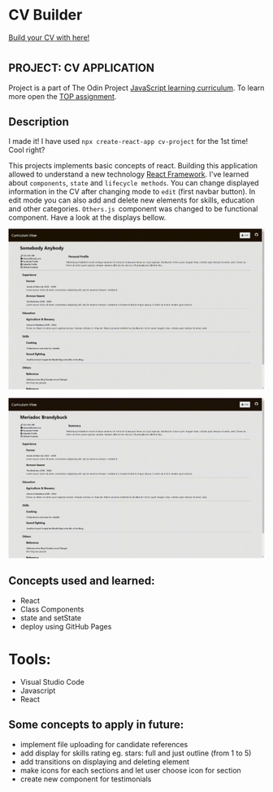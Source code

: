 # CV Builder

[Build your CV with here!](https://wblachut.github.io/react-project-cv/)

#

## PROJECT: CV APPLICATION

Project is a part of The Odin Project [JavaScript learning curriculum](https://www.theodinproject.com/courses/javascript). To learn more open the [TOP assignment](https://www.theodinproject.com/courses/javascript/lessons/cv-application).

## Description

I made it! I have used `npx create-react-app cv-project` for the 1st time! Cool right?

This projects implements basic concepts of react. Building this application allowed to understand a new technology [React Framework](https://reactjs.org/). I've learned about `components`, `state` and `lifecycle methods`. You can change displayed information in the CV after changing mode to `edit` (first navbar button). In edit mode you can also add and delete new elements for skills, education and other categories. `Others.js `component was changed to be functional component. Have a look at the displays bellow.

![](/public/cv1.gif)

![](/public/cv2.gif)

## Concepts used and learned:

- React
- Class Components
- state and setState
- deploy using GitHub Pages

# Tools:

- Visual Studio Code
- Javascript
- React

## Some concepts to apply in future:

- implement file uploading for candidate references
- add display for skills rating eg. stars: full and just outline (from 1 to 5)
- add transitions on displaying and deleting element
- make icons for each sections and let user choose icon for section
- create new component for testimonials
